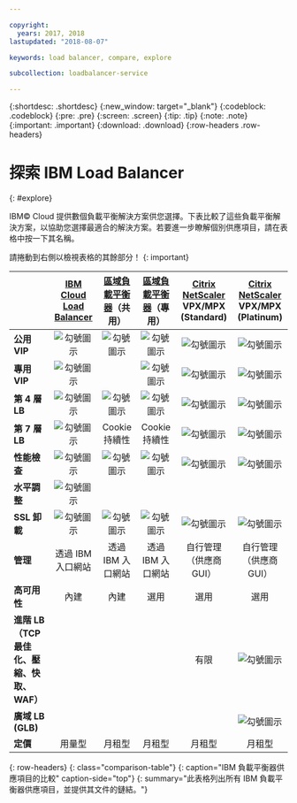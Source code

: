 ```yaml
---

copyright:
  years: 2017, 2018
lastupdated: "2018-08-07"

keywords: load balancer, compare, explore

subcollection: loadbalancer-service

---
```


{:shortdesc: .shortdesc}
{:new_window: target="_blank"}
{:codeblock: .codeblock}
{:pre: .pre}
{:screen: .screen}
{:tip: .tip}
{:note: .note}
{:important: .important}
{:download: .download}
{:row-headers .row-headers}

# 探索 IBM Load Balancer
{: #explore}

IBM© Cloud 提供數個負載平衡解決方案供您選擇。下表比較了這些負載平衡解決方案，以協助您選擇最適合的解決方案。若要進一步瞭解個別供應項目，請在表格中按一下其名稱。

請捲動到右側以檢視表格的其餘部分！
{: important}


|        |[IBM Cloud Load Balancer](/docs/infrastructure/loadbalancer-service?topic=loadbalancer-service-getting-started)|[區域負載平衡器](/docs/infrastructure/local-load-balancer?topic=local-load-balancer-getting-started)（共用）|[區域負載平衡器](/docs/infrastructure/local-load-balancer?topic=local-load-balancer-getting-started)（專用）|[Citrix NetScaler](/docs/infrastructure/citrix-netscaler-vpx?topic=citrix-netscaler-vpx-getting-started) VPX/MPX (Standard)|[Citrix NetScaler](/docs/infrastructure/citrix-netscaler-vpx?topic=citrix-netscaler-vpx-getting-started) VPX/MPX (Platinum) |
|------- | :------: | :------: | :------: | :------: | :------: |
|**公用 VIP**|![勾號圖示](../../icons/checkmark-icon.svg)|![勾號圖示](../../icons/checkmark-icon.svg)|![勾號圖示](../../icons/checkmark-icon.svg)|![勾號圖示](../../icons/checkmark-icon.svg)|![勾號圖示](../../icons/checkmark-icon.svg) |
|**專用 VIP**|![勾號圖示](../../icons/checkmark-icon.svg)||![勾號圖示](../../icons/checkmark-icon.svg)|![勾號圖示](../../icons/checkmark-icon.svg)|![勾號圖示](../../icons/checkmark-icon.svg) |
|**第 4 層 LB**|![勾號圖示](../../icons/checkmark-icon.svg)|![勾號圖示](../../icons/checkmark-icon.svg)|![勾號圖示](../../icons/checkmark-icon.svg)|![勾號圖示](../../icons/checkmark-icon.svg)|![勾號圖示](../../icons/checkmark-icon.svg) |
|**第 7 層 LB**|![勾號圖示](../../icons/checkmark-icon.svg)|Cookie 持續性|Cookie 持續性|![勾號圖示](../../icons/checkmark-icon.svg)|![勾號圖示](../../icons/checkmark-icon.svg) |
|**性能檢查**|![勾號圖示](../../icons/checkmark-icon.svg)|![勾號圖示](../../icons/checkmark-icon.svg)|![勾號圖示](../../icons/checkmark-icon.svg)|![勾號圖示](../../icons/checkmark-icon.svg)|![勾號圖示](../../icons/checkmark-icon.svg) |
|**水平調整**|![勾號圖示](../../icons/checkmark-icon.svg)|||| |
|**SSL 卸載**|![勾號圖示](../../icons/checkmark-icon.svg)|![勾號圖示](../../icons/checkmark-icon.svg)|![勾號圖示](../../icons/checkmark-icon.svg)|![勾號圖示](../../icons/checkmark-icon.svg)|![勾號圖示](../../icons/checkmark-icon.svg) |
|**管理**|透過 IBM 入口網站|透過 IBM 入口網站|透過 IBM 入口網站|自行管理（供應商 GUI）|自行管理（供應商 GUI）|
|**高可用性**|內建|內建|選用|選用|選用|
|**進階 LB（TCP 最佳化、壓縮、快取、WAF）**||||有限|![勾號圖示](../../icons/checkmark-icon.svg)|
|**廣域 LB (GLB)**|||||![勾號圖示](../../icons/checkmark-icon.svg) |
|**定價**|用量型|月租型|月租型|月租型|月租型|
{: row-headers}
{: class="comparison-table"}
{: caption="IBM 負載平衡器供應項目的比較" caption-side="top"}
{: summary="此表格列出所有 IBM 負載平衡器供應項目，並提供其文件的鏈結。"}
